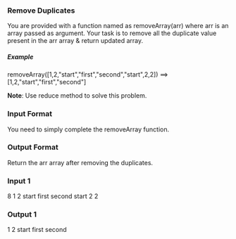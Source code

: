 ### Remove Duplicates

You are provided with a function named as removeArray(arr) where arr is an array passed as argument.
Your task is to remove all the duplicate value present in the arr array & return updated array.

##### Example
removeArray([1,2,"start","first","second","start",2,2]) ==> [1,2,"start","first","second"]

**Note**: Use reduce method to solve this problem.

### Input Format
You need to simply complete the removeArray function.

### Output Format
Return the arr array after removing the duplicates.

### Input 1
8
1 2 start first second start 2 2 

### Output 1
1 2 start first second
